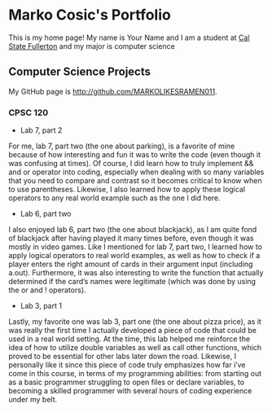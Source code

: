 
# Marko Cosic's Portfolio

This is my home page! My name is Your Name and I am a student at [Cal State Fullerton](http://www.fullerton.edu/) and my major is computer science
## Computer Science Projects

My GitHub page is http://github.com/MARKOLIKESRAMEN011.

### CPSC 120

* Lab 7, part 2

For me, lab 7, part two (the one about parking), is a favorite of mine because of how interesting and fun it was to write the code (even though it was confusing at times). Of course, I did learn how to truly implement && and or operator into coding, especially when dealing with so many variables that you need to compare and contrast so it becomes critical to know when to use parentheses. Likewise, I also learned how to apply these logical operators to any real world example such as the one I did here.

* Lab 6, part two

I also enjoyed lab 6, part two (the one about blackjack), as I am quite fond of blackjack after having played it many times before, even though it was mostly in video games. Like I mentioned for lab 7, part two, I learned how to apply logical operators to real world examples, as well as how to check if a player enters the right amount of cards in their argument input (including a.out). Furthermore, it was also interesting to write the function that actually determined if the card’s names were legitimate (which was done by using the or and ! operators).

* Lab 3, part 1

Lastly, my favorite one was lab 3, part one (the one about pizza price), as it was really the first time I actually developed a piece of code that could be used in a real world setting. At the time, this lab helped me reinforce the idea of how to utilize double variables as well as call other functions, which proved to be essential for other labs later down the road. Likewise, I personally like it since this piece of code truly emphasizes how far i’ve come in this course, in terms of my programming abilities: from starting out as a basic programmer struggling to open files or declare variables, to becoming a skilled programmer with several hours of coding experience under my belt.
